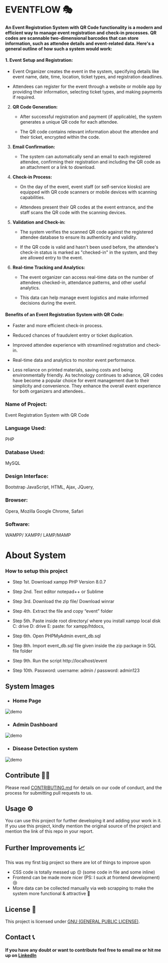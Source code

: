 # EVENTFLOW 🎭
#### An Event Registration System with QR Code functionality is a modern and efficient way to manage event registration and check-in processes. QR codes are scannable two-dimensional barcodes that can store information, such as attendee details and event-related data. Here's a general outline of how such a system would work:

#### 1. **Event Setup and Registration:**

   - Event Organizer creates the event in the system, specifying details like event name, date, time, location, ticket types, and registration deadlines.

   - Attendees can register for the event through a website or mobile app by providing their information, selecting ticket types, and making payments if required.

2. **QR Code Generation:**

   - After successful registration and payment (if applicable), the system generates a unique QR code for each attendee.

   - The QR code contains relevant information about the attendee and their ticket, encrypted within the code.

3. **Email Confirmation:**

   - The system can automatically send an email to each registered attendee, confirming their registration and including the QR code as an attachment or a link to download.

4. **Check-in Process:**

   - On the day of the event, event staff (or self-service kiosks) are equipped with QR code scanners or mobile devices with scanning capabilities.

   - Attendees present their QR codes at the event entrance, and the staff scans the QR code with the scanning devices.

5. **Validation and Check-in:**

   - The system verifies the scanned QR code against the registered attendee database to ensure its authenticity and validity.

   - If the QR code is valid and hasn't been used before, the attendee's check-in status is marked as "checked-in" in the system, and they are allowed entry to the event.

6. **Real-time Tracking and Analytics:**

   - The event organizer can access real-time data on the number of attendees checked-in, attendance patterns, and other useful analytics.

   - This data can help manage event logistics and make informed decisions during the event.

#### Benefits of an Event Registration System with QR Code:

- Faster and more efficient check-in process.

- Reduced chances of fraudulent entry or ticket duplication.

- Improved attendee experience with streamlined registration and check-in.

- Real-time data and analytics to monitor event performance.

- Less reliance on printed materials, saving costs and being environmentally friendly.
As technology continues to advance, QR codes have become a popular choice for event management due to their simplicity and convenience. They enhance the overall event experience for both organizers and attendees..

### Name of Project:
 Event Registration System with QR Code

### Language Used: 
PHP

### Database Used:
MySQL

### Design Interface: 
Bootstrap JavaScript, HTML, Ajax, JQuery,

### Browser: 
Opera, Mozilla Google Chrome, Safari

### Software:
 WAMPP/ XAMPP/ LAMP/MAMP

# About System

### How to setup this project

* Step 1st. Download xampp PHP Version 8.0.7

* Step 2nd. Text editor notepad++ or Sublime

* Step 3rd. Download the zip file/ Download winrar

* Step 4th. Extract the file and copy “event” folder

* Step 5th. Paste inside root directory/ where you install xampp local disk C: drive D: drive E: paste: for xampp/htdocs,

* Step 6th. Open PHPMyAdmin event_db.sql

* Step 8th. Import event_db.sql file given inside the zip package in SQL file folder

* Step 9th. Run the script http://localhost/event

* Step 10th. Password: username: admin / password: admin123



## System Images

- ### Home Page

![demo](https://blogger.googleusercontent.com/img/b/R29vZ2xl/AVvXsEhLesIrQODRsdQ_5db0sToWYtr_ggOfwWlVCb0N3nElthWZrkR9yFxS6-Jj1r9tE4U2XA-0BbJ4I88tV15J5TemE3pPJ5cvBP6U_v9K_V8welFtuPUn8UxOvHj0ZIqLdQR57mfZMLM84yyZy-LXjG5Cz3FSceOE1kPvgW-ohDjy36pmh8adqaVFez8U_lUw/s16000/Capture.PNG)

- ### Admin Dashboard

![demo](https://blogger.googleusercontent.com/img/b/R29vZ2xl/AVvXsEg5XN_DgzBWeFXpmE42GxkaeD5CqgOd_mgCGJMFk03aZEuLo7pJCZgtQwBgXbCjfUjlNiWpsY1FioA1YOKY7TtDu0cywHGcS-RH3E6LbS7QVIQ21_AiC98j7P-Sf0UA4JQGGOUBYUHpAaiSzC_usg4Ps4c3wHaFSluqnhrbgVWUrwKbigUJGu3Wn4oSL1St/s16000/Captures.PNG)


- ### Disease Detection system
![demo](https://media.giphy.com/media/NnMwEp2tGZdfnJbyjr/giphy.gif)



## Contribute 👨‍💻
Please read [CONTRIBUTING.md](https://github.com/arqamshaikh987/EventFlow/blob/main/CONTRIBUTING.md) for details on our code of conduct, and the process for submitting pull requests to us.

## Usage ⚙️
You can use this project for further developing it and adding your work in it. If you use this project, kindly mention the original source of the project and mention the link of this repo in your report.

## Further Improvements 📈
This was my first big project so there are lot of things to improve upon

- CSS code is totally messed up :pensive: (some code in file and some inline)
- Frontend can be made more nicer (PS: I suck at frontend development) :cry:	
- More data can be collected manually via web scrapping to make the system more functional & attractive :monocle_face:	

## License 📝
This project is licensed under [GNU (GENERAL PUBLIC LICENSE)](https://github.com/arqamshaikh987/EventFlow/blob/main/LICENSE).

## Contact 📞

#### If you have any doubt or want to contribute feel free to email me or hit me up on [LinkedIn](https://www.linkedin.com/in/atharva-ingle-564430187/)
